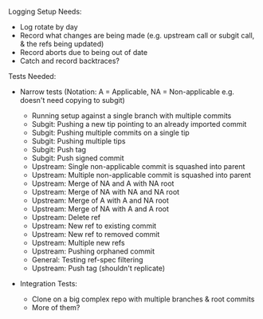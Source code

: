 Logging Setup Needs:
 * Log rotate by day
 * Record what changes are being made (e.g. upstream call or subgit call, & the refs being updated)
 * Record aborts due to being out of date
 * Catch and record backtraces?

Tests Needed:
 * Narrow tests (Notation: A = Applicable, NA = Non-applicable e.g. doesn't need copying to subgit)
    * Running setup against a single branch with multiple commits
    * Subgit: Pushing a new tip pointing to an already imported commit 
    * Subgit: Pushing multiple commits on a single tip
    * Subgit: Pushing multiple tips
    * Subgit: Push tag
    * Subgit: Push signed commit
    * Upstream: Single non-applicable commit is squashed into parent
    * Upstream: Multiple non-applicable commit is squashed into parent
    * Upstream: Merge of NA and A with NA root
    * Upstream: Merge of NA with NA and NA root
    * Upstream: Merge of A with A and NA root
    * Upstream: Merge of NA with A and A root 
    * Upstream: Delete ref
    * Upstream: New ref to existing commit
    * Upstream: New ref to removed commit
    * Upstream: Multiple new refs
    * Upstream: Pushing orphaned commit
    * General: Testing ref-spec filtering
    * Upstream: Push tag (shouldn't replicate)
    
 * Integration Tests:
    * Clone on a big complex repo with multiple branches & root commits 
    * More of them?
 